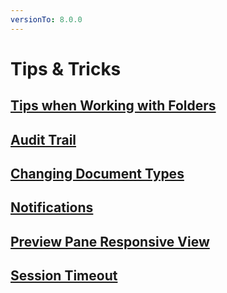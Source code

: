 ```yaml
---
versionTo: 8.0.0
---
```


# Tips & Tricks


## [Tips when Working with Folders](Tips-when-Working-with-Folders.md)

## [Audit Trail](Audit-Trail.md)

## [Changing Document Types](Changing-Document-Types.md)

## [Notifications](Notifications.md)

## [Preview Pane Responsive View](Preview-Pane-Responsive-View.md)

## [Session Timeout](Session-Timeout.md)
